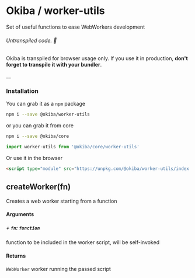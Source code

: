 

# Okiba / worker-utils
Set of useful functions to ease WebWorkers development


###### Untranspiled code. 🛑

Okiba is transpiled for browser usage only. If you use it in production, **don't forget to transpile it with your bundler**.

__



### Installation

You can grab it as a `npm` package
```bash
npm i --save @okiba/worker-utils
```
or you can grab it from core
```bash
npm i --save @okiba/core
```
```javascript
import worker-utils from '@okiba/core/worker-utils'
```

Or use it in the browser
```html
<script type="module" src="https://unpkg.com/@okiba/worker-utils/index.js"></script>
```




## createWorker(fn)


Creates a web worker starting from a function







#### Arguments


##### + `fn`: `function`

function to be included in the worker script, will be self-invoked





#### Returns

`WebWorker` worker running the passed script